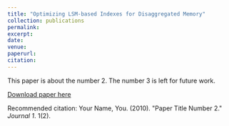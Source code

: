 ```yaml
---
title: "Optimizing LSM-based Indexes for Disaggregated Memory"
collection: publications
permalink: 
excerpt: 
date: 
venue: 
paperurl: 
citation: 
---
```

This paper is about the number 2. The number 3 is left for future work.

[Download paper here](http://academicpages.github.io/files/paper2.pdf)

Recommended citation: Your Name, You. (2010). "Paper Title Number 2." <i>Journal 1</i>. 1(2).
